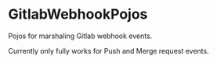 # GitlabWebhookPojos
Pojos for marshaling Gitlab webhook events.

Currently only fully works for Push and Merge request events.
